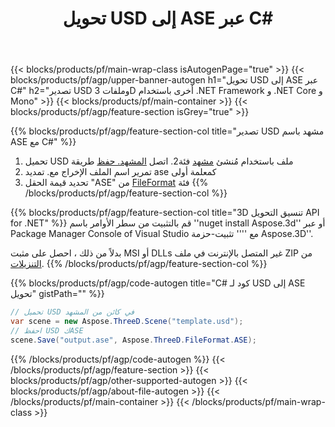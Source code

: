 ﻿---
title: تحويل USD إلى ASE عبر C# 
description: تحويل USD وملفات 3D أخرى باستخدام .NET API
url: /ar/net/conversion/usd-to-ase/
family: 3d
platformtag: net
feature: conversion
informat: USD
outformat: ASE
otherformats: ASE 3DS STL PLY GLTF DAE DRC HTML 
---
{{< blocks/products/pf/main-wrap-class isAutogenPage="true" >}}
{{< blocks/products/pf/agp/upper-banner-autogen h1="تحويل USD إلى ASE عبر C#" h2="تصدير USD وملفات 3D أخرى باستخدام .NET Framework و .NET Core و Mono" >}}
{{< blocks/products/pf/main-container >}}
{{< blocks/products/pf/agp/feature-section isGrey="true" >}}

{{% blocks/products/pf/agp/feature-section-col title="تصدير USD مشهد باسم ASE مع C#" %}}
1. تحميل USD ملف باستخدام مُنشئ [مشهد](https://apireference.aspose.com/3d/net/aspose.threed/scene) فئة2. اتصل [المشهد. حفظ](https://apireference.aspose.com/3d/net/aspose.threed/scene/methods/save/index) طريقة
3. تمرير اسم الملف الإخراج مع. تمديد ase كمعلمة أولى
4. تحديد قيمة الحقل "ASE" من [FileFormat](https://apireference.aspose.com/3d/net/aspose.threed/fileformat/fields/index) فئة
{{% /blocks/products/pf/agp/feature-section-col %}}

{{% blocks/products/pf/agp/feature-section-col title="3D تنسيق التحويل API for .NET" %}}
قم بالتثبيت من سطر الأوامر باسم ''nuget install Aspose.3d'' أو عبر Package Manager Console of Visual Studio مع '''' تثبيت-حزمة Aspose.3D''.

بدلاً من ذلك ، احصل على مثبت MSI أو DLLs غير المتصل بالإنترنت في ملف ZIP من [التنزيلات](https://downloads.aspose.com/3d/net).
{{% /blocks/products/pf/agp/feature-section-col %}}

{{% blocks/products/pf/agp/code-autogen title="C# كود لـ USD إلى ASE تحويل" gistPath="" %}}
```cs
// تحميل USD في كائن من المشهد 
var scene = new Aspose.ThreeD.Scene("template.usd");
// احفظ USD كASE 
scene.Save("output.ase", Aspose.ThreeD.FileFormat.ASE);

```
{{% /blocks/products/pf/agp/code-autogen %}}
{{< /blocks/products/pf/agp/feature-section >}}
{{< blocks/products/pf/agp/other-supported-autogen >}}
{{< blocks/products/pf/agp/about-file-autogen >}}
{{< /blocks/products/pf/main-container >}}
{{< /blocks/products/pf/main-wrap-class >}}